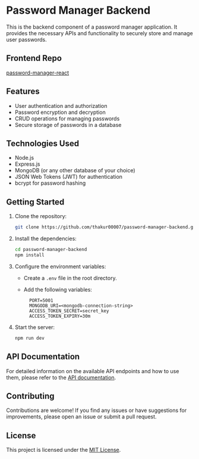 # Password Manager Backend

This is the backend component of a password manager application. It provides the necessary APIs and functionality to securely store and manage user passwords.

## Frontend Repo


[password-manager-react](https://github.com/thakur00007/password-manager-react)


## Features

- User authentication and authorization
- Password encryption and decryption
- CRUD operations for managing passwords
- Secure storage of passwords in a database

## Technologies Used

- Node.js
- Express.js
- MongoDB (or any other database of your choice)
- JSON Web Tokens (JWT) for authentication
- bcrypt for password hashing

## Getting Started

1. Clone the repository:

    ```bash
    git clone https://github.com/thakur00007/password-manager-backend.git
    ```

2. Install the dependencies:

    ```bash
    cd password-manager-backend
    npm install
    ```

3. Configure the environment variables:

    - Create a `.env` file in the root directory.
    - Add the following variables:

      ```plaintext
        PORT=5001
        MONGODB_URI=<mongodb-connection-string>
        ACCESS_TOKEN_SECRET=secret_key
        ACCESS_TOKEN_EXPIRY=30m
      ```

4. Start the server:

    ```bash
    npm run dev
    ```

## API Documentation

For detailed information on the available API endpoints and how to use them, please refer to the [API documentation](api-docs.md).

## Contributing

Contributions are welcome! If you find any issues or have suggestions for improvements, please open an issue or submit a pull request.

## License

This project is licensed under the [MIT License](LICENSE).
